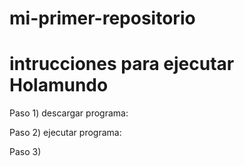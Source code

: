 # mi-primer-repositorio
# intrucciones para ejecutar Holamundo
 Paso 1) descargar programa:
 
 Paso 2) ejecutar programa:
 
 Paso 3) 
